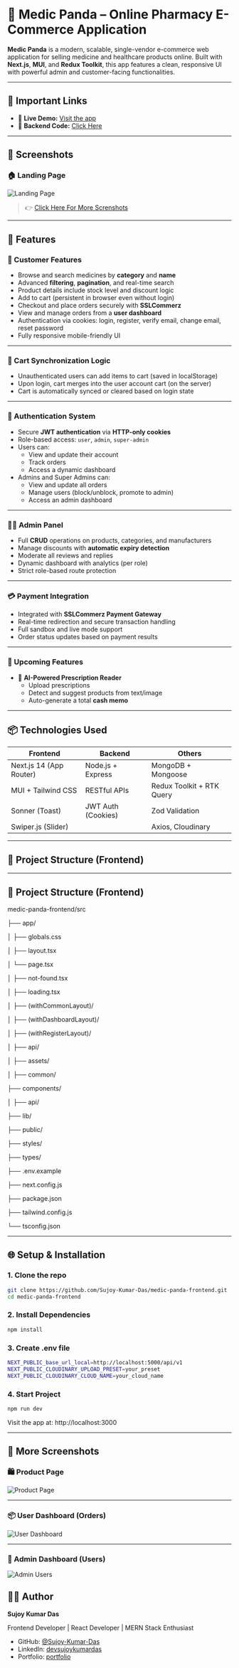# 💊 Medic Panda – Online Pharmacy E-Commerce Application

**Medic Panda** is a modern, scalable, single-vendor e-commerce web application for selling medicine and healthcare products online. Built with **Next.js**, **MUI**, and **Redux Toolkit**, this app features a clean, responsive UI with powerful admin and customer-facing functionalities.

---

## 🔗 Important Links

- 🔴 **Live Demo:** [Visit the app](https://medic-panda.vercel.app/)
- 🧩 **Backend Code:** [Click Here](https://github.com/Sujoy-Kumar-Das/medic-panda-backend)

---

## 📸 Screenshots

### 🏠 Landing Page

![Landing Page](https://github.com/user-attachments/assets/6d95e197-083f-45b9-9470-bd3aeeafffcb)

> 👉 <a href="#more-screenshots">Click Here For More Screnshots</a>

---

## 🚀 Features

### 🛒 Customer Features

- Browse and search medicines by **category** and **name**
- Advanced **filtering**, **pagination**, and real-time search
- Product details include stock level and discount logic
- Add to cart (persistent in browser even without login)
- Checkout and place orders securely with **SSLCommerz**
- View and manage orders from a **user dashboard**
- Authentication via cookies: login, register, verify email, change email, reset password
- Fully responsive mobile-friendly UI

---

### 🔄 Cart Synchronization Logic

- Unauthenticated users can add items to cart (saved in localStorage)
- Upon login, cart merges into the user account cart (on the server)
- Cart is automatically synced or cleared based on login state

---

### 🔐 Authentication System

- Secure **JWT authentication** via **HTTP-only cookies**
- Role-based access: `user`, `admin`, `super-admin`
- Users can:
  - View and update their account
  - Track orders
  - Access a dynamic dashboard
- Admins and Super Admins can:
  - View and update all orders
  - Manage users (block/unblock, promote to admin)
  - Access an admin dashboard

---

### 🧑‍💼 Admin Panel

- Full **CRUD** operations on products, categories, and manufacturers
- Manage discounts with **automatic expiry detection**
- Moderate all reviews and replies
- Dynamic dashboard with analytics (per role)
- Strict role-based route protection

---

### 💳 Payment Integration

- Integrated with **SSLCommerz Payment Gateway**
- Real-time redirection and secure transaction handling
- Full sandbox and live mode support
- Order status updates based on payment results

---

### 🔮 Upcoming Features

- 🧠 **AI-Powered Prescription Reader**
  - Upload prescriptions
  - Detect and suggest products from text/image
  - Auto-generate a total **cash memo**

---

## 📦 Technologies Used

| Frontend                | Backend            | Others                    |
| ----------------------- | ------------------ | ------------------------- |
| Next.js 14 (App Router) | Node.js + Express  | MongoDB + Mongoose        |
| MUI + Tailwind CSS      | RESTful APIs       | Redux Toolkit + RTK Query |
| Sonner (Toast)          | JWT Auth (Cookies) | Zod Validation            |
| Swiper.js (Slider)      |                    | Axios, Cloudinary         |

---

## 📁 Project Structure (Frontend)

---

## 📁 Project Structure (Frontend)

medic-panda-frontend/src

├── app/

│ ├── globals.css

│ ├── layout.tsx

│ └── page.tsx

│ ├── not-found.tsx

│ ├── loading.tsx

│ ├── (withCommonLayout)/

│ ├── (withDashboardLayout)/

│ ├── (withRegisterLayout)/

│ ├── api/

│ ├── assets/

│ ├── common/

├── components/

│ ├── api/

├── lib/

├── public/

├── styles/

├── types/

├── .env.example

├── next.config.js

├── package.json

├── tailwind.config.js

└── tsconfig.json

---

## 🌐 Setup & Installation

### 1. Clone the repo

```bash
git clone https://github.com/Sujoy-Kumar-Das/medic-panda-frontend.git
cd medic-panda-frontend
```

### 2. Install Dependencies

```bash
npm install
```

### 3. Create .env file

```bash
NEXT_PUBLIC_base_url_local=http://localhost:5000/api/v1
NEXT_PUBLIC_CLOUDINARY_UPLOAD_PRESET=your_preset
NEXT_PUBLIC_CLOUDINARY_CLOUD_NAME=your_cloud_name
```

### 4. Start Project

```bash
npm run dev
```

Visit the app at: http://localhost:3000

---

<h2 id="more-screenshots">📸 More Screenshots</h2>

### 🛍️ Product Page

![Product Page](https://github.com/user-attachments/assets/ffc62e62-6dbb-444d-8ace-5c994b75c57d)

---

### 📦 User Dashboard (Orders)

![User Dashboard](https://github.com/user-attachments/assets/db690a51-ed6f-44d7-9a0b-368810989f9a)

---

### 👤 Admin Dashboard (Users)

![Admin Users](https://github.com/user-attachments/assets/3394bb91-ae62-4740-901a-422929822352)

## 🙋‍♂️ Author

**Sujoy Kumar Das**

Frontend Developer | React Developer | MERN Stack Enthusiast

- GitHub: [@Sujoy-Kumar-Das](https://github.com/Sujoy-Kumar-Das)
- LinkedIn: [devsujoykumardas](https://dev-sujoy.vercel.app/)
- Portfolio: [portfolio](https://dev-sujoy.vercel.app/)
